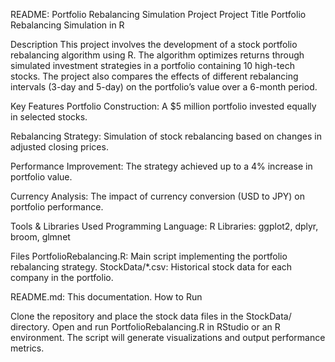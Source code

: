 README: Portfolio Rebalancing Simulation Project
Project Title
Portfolio Rebalancing Simulation in R

Description
This project involves the development of a stock portfolio rebalancing algorithm using R. The algorithm optimizes returns through simulated investment strategies in a portfolio containing 10 high-tech stocks. The project also compares the effects of different rebalancing intervals (3-day and 5-day) on the portfolio’s value over a 6-month period.

Key Features
Portfolio Construction: A $5 million portfolio invested equally in selected stocks.

Rebalancing Strategy: Simulation of stock rebalancing based on changes in adjusted closing prices.

Performance Improvement: The strategy achieved up to a 4% increase in portfolio value.

Currency Analysis: The impact of currency conversion (USD to JPY) on portfolio performance.

Tools & Libraries Used
Programming Language: R
Libraries: ggplot2, dplyr, broom, glmnet
 
Files
PortfolioRebalancing.R: Main script implementing the portfolio rebalancing strategy.
StockData/*.csv: Historical stock data for each company in the portfolio.

README.md: This documentation.
How to Run

Clone the repository and place the stock data files in the StockData/ directory.
Open and run PortfolioRebalancing.R in RStudio or an R environment.
The script will generate visualizations and output performance metrics.

